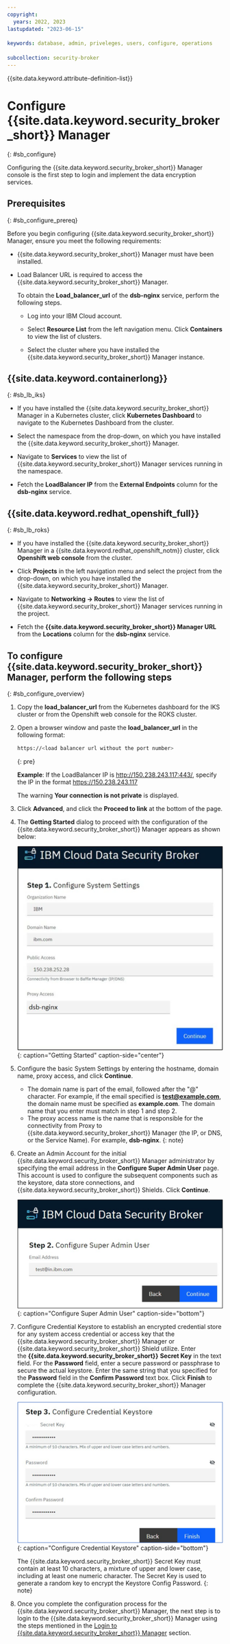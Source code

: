 ```yaml
---
copyright:
  years: 2022, 2023
lastupdated: "2023-06-15"

keywords: database, admin, priveleges, users, configure, operations

subcollection: security-broker
---
```


{{site.data.keyword.attribute-definition-list}}

# Configure {{site.data.keyword.security_broker_short}} Manager
{: #sb_configure}

Configuring the {{site.data.keyword.security_broker_short}} Manager console is the first step
to login and implement the data encryption services.

## **Prerequisites**
{: #sb_configure_prereq}

Before you begin configuring {{site.data.keyword.security_broker_short}} Manager, ensure you meet the
following requirements:

- {{site.data.keyword.security_broker_short}} Manager must have been installed.
- Load Balancer URL is required to access the {{site.data.keyword.security_broker_short}} Manager.

    To obtain the **Load_balancer_url** of the **dsb-nginx** service, perform the following steps. 
 
    - Log into your IBM Cloud account.
    
    - Select **Resource List** from the left navigation menu. Click **Containers** to view the list of clusters.

    - Select the cluster where you have installed the {{site.data.keyword.security_broker_short}} Manager instance.

## {{site.data.keyword.containerlong}}
{: #sb_lb_iks}

- If you have installed the {{site.data.keyword.security_broker_short}} Manager in a Kubernetes cluster, click **Kubernetes Dashboard** to navigate to the Kubernetes Dashboard from the cluster.
 
- Select the namespace from the drop-down, on which you have installed the {{site.data.keyword.security_broker_short}} Manager.

- Navigate to **Services** to view the list of {{site.data.keyword.security_broker_short}} Manager services running in the namespace.

- Fetch the **LoadBalancer IP** from the **External Endpoints** column for the **dsb-nginx** service.

## {{site.data.keyword.redhat_openshift_full}}
{: #sb_lb_roks}

- If you have installed the {{site.data.keyword.security_broker_short}} Manager in a {{site.data.keyword.redhat_openshift_notm}} cluster, click **Openshift web console** from the cluster.

- Click **Projects** in the left navigation menu and select the project from the drop-down, on which you have installed the {{site.data.keyword.security_broker_short}} Manager.

- Navigate to **Networking -> Routes** to view the list of {{site.data.keyword.security_broker_short}} Manager services running in the project.

- Fetch the **{{site.data.keyword.security_broker_short}} Manager URL** from the **Locations** column for the **dsb-nginx** service.

## To configure {{site.data.keyword.security_broker_short}} Manager, perform the following steps
{: #sb_configure_overview}
 
1. Copy the **load_balancer_url** from the Kubernetes dashboard for the IKS cluster or from the Openshift   web console for the ROKS cluster.
2. Open a browser window and paste the **load_balancer_url** in the following format:

    ```sh
    https://<load balancer url without the port number>
    ```
    {: pre}    

    **Example**:  If the LoadBalancer IP is http://150.238.243.117:443/, specify the IP in the format https://150.238.243.117

    The warning **Your connection is not private** is displayed.

3. Click **Advanced**, and click the **Proceed to link** at the bottom of the page.

4. The **Getting Started** dialog to proceed with the configuration of the {{site.data.keyword.security_broker_short}} Manager appears as shown below:

   ![Getting Started](../images/getting_started.svg "Getting Started"){: caption="Getting Started" caption-side="center"}
    
5. Configure the basic System Settings by entering the hostname, domain name, proxy access, and click **Continue**.

   - The domain name is part of the email, followed after the "@" character. For example, if the email specified is **test@example.com**, the domain name must be specified as **example.com**. The domain name that you enter must match in step 1 and step 2.
   - The proxy access name is the name that is responsible for the connectivity from Proxy to {{site.data.keyword.security_broker_short}} Manager (the IP, or DNS, or the Service Name). For example, **dsb-nginx**.
   {: note}
    
6. Create an Admin Account for the initial {{site.data.keyword.security_broker_short}} Manager administrator by specifying the email address in the **Configure Super Admin User** page. This account is   used to configure the subsequent components such as the keystore, data store connections, and {{site.data.keyword.security_broker_short}} Shields. Click **Continue**.

   ![Configure Super Admin User](../images/superadmin.svg){: caption="Configure Super Admin User" caption-side="bottom"}

7. Configure Credential Keystore to establish an encrypted credential store for any system access credential or access key that the {{site.data.keyword.security_broker_short}} Manager or {{site.data.keyword.security_broker_short}} Shield utilize. Enter the **{{site.data.keyword.security_broker_short}}** **Secret Key** in the text field. For the **Password** field, enter a secure password or passphrase to secure the actual keystore. Enter the same string that you specified for the **Password** field in the **Confirm Password** text box. Click **Finish** to complete the {{site.data.keyword.security_broker_short}} Manager configuration.

    ![Configure Credential Keystore](../images/secret_key.svg){: caption="Configure Credential Keystore" caption-side="bottom"}

    The {{site.data.keyword.security_broker_short}} Secret Key must contain at least 10 characters, a mixture of upper and lower case, including at least one numeric character. The Secret Key is used to generate a random key to encrypt the Keystore Config Password.
    {: note}

8. Once you complete the configuration process for the {{site.data.keyword.security_broker_short}} Manager, the next step is to login to the {{site.data.keyword.security_broker_short}} Manager using the steps mentioned in the [Login to {{site.data.keyword.security_broker_short}} Manager](/docs/security-broker?topic=security-broker-sb_login) section.
